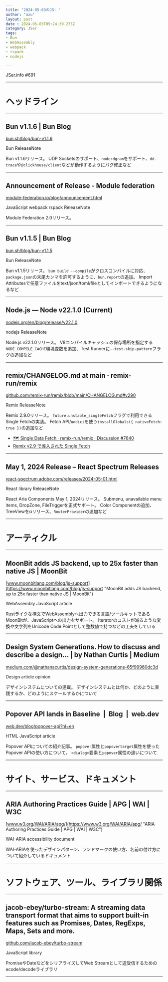 ```yaml
---
title: "2024-05-03のJS: "
author: "azu"
layout: post
date : 2024-05-03T05:24:39.275Z
category: JSer
tags:
- Bun
- WebAssembly
- webpack
- rspack
- nodejs

---
```


JSer.info #691

----

<h1 class="site-genre">ヘッドライン</h1>

----

## Bun v1.1.6 | Bun Blog
[bun.sh/blog/bun-v1.1.6](https://bun.sh/blog/bun-v1.1.6 "Bun v1.1.6 | Bun Blog")
<p class="jser-tags jser-tag-icon"><span class="jser-tag">Bun</span> <span class="jser-tag">ReleaseNote</span></p>

Bun v1.1.6リリース。
UDP Socketsのサポート、`node:dgram`をサポート、`dd-trace`や`@clickhouse/client`などが動作するようにバグ修正など


----

## Announcement of Release - Module federation
[module-federation.io/blog/announcement.html](https://module-federation.io/blog/announcement.html "Announcement of Release - Module federation")
<p class="jser-tags jser-tag-icon"><span class="jser-tag">JavaScript</span> <span class="jser-tag">webpack</span> <span class="jser-tag">rspack</span> <span class="jser-tag">ReleaseNote</span></p>

Module Federation 2.0リリース。


----

## Bun v1.1.5 | Bun Blog
[bun.sh/blog/bun-v1.1.5](https://bun.sh/blog/bun-v1.1.5 "Bun v1.1.5 | Bun Blog")
<p class="jser-tags jser-tag-icon"><span class="jser-tag">Bun</span> <span class="jser-tag">ReleaseNote</span></p>

Bun v1.1.5リリース。
`bun build --compile`がクロスコンパイルに対応、`package.json`の末尾カンマを許可するように、`bun.report`の追加。
Import Attributesで任意ファイルをtext/json/toml/fileとしてインポートできるようになるなど


----

## Node.js — Node v22.1.0 (Current)
[nodejs.org/en/blog/release/v22.1.0](https://nodejs.org/en/blog/release/v22.1.0 "Node.js — Node v22.1.0 (Current)")
<p class="jser-tags jser-tag-icon"><span class="jser-tag">nodejs</span> <span class="jser-tag">ReleaseNote</span></p>

Node.js v22.1.0リリース。
V8コンパイルキャッシュの保存場所を指定する`NODE_COMPILE_CACHE`環境変数を追加、Test Runnerに`--test-skip-pattern`フラグの追加など


----

## remix/CHANGELOG.md at main · remix-run/remix
[github.com/remix-run/remix/blob/main/CHANGELOG.md#v290](https://github.com/remix-run/remix/blob/main/CHANGELOG.md#v290 "remix/CHANGELOG.md at main · remix-run/remix")
<p class="jser-tags jser-tag-icon"><span class="jser-tag">Remix</span> <span class="jser-tag">ReleaseNote</span></p>

Remix 2.9.0リリース。
`future.unstable_singleFetch`フラグで利用できるSingle Fetchの実装。
Fetch API/`undici`を使う`installGlobals({ nativeFetch: true })`の追加など

- [🗺️ Single Data Fetch · remix-run/remix · Discussion #7640](https://github.com/remix-run/remix/discussions/7640 "🗺️ Single Data Fetch · remix-run/remix · Discussion #7640")
- [Remix v2.9 で導入された Single Fetch](https://azukiazusa.dev/blog/single-fetch-in-remix/ "Remix v2.9 で導入された Single Fetch")

----

## May 1, 2024 Release – React Spectrum Releases
[react-spectrum.adobe.com/releases/2024-05-01.html](https://react-spectrum.adobe.com/releases/2024-05-01.html "May 1, 2024 Release – React Spectrum Releases")
<p class="jser-tags jser-tag-icon"><span class="jser-tag">React</span> <span class="jser-tag">library</span> <span class="jser-tag">ReleaseNote</span></p>

React Aria Components May 1, 2024リリース。
Submenu, unavailable menu items, DropZone, FileTriggerを正式サポート。
Color Componentの追加、TreeViewをαリリース、`RouterProvider`の追加など


----
<h1 class="site-genre">アーティクル</h1>

----

## MoonBit adds JS backend, up to 25x faster than native JS | MoonBit
[www.moonbitlang.com/blog/js-support](https://www.moonbitlang.com/blog/js-support "MoonBit adds JS backend, up to 25x faster than native JS | MoonBit")
<p class="jser-tags jser-tag-icon"><span class="jser-tag">WebAssembly</span> <span class="jser-tag">JavaScript</span> <span class="jser-tag">article</span></p>

Rustライクな構文でWebAssemblyへ出力できる言語/ツールキットであるMoonBitが、JavaScriptへの出力をサポート。
Iteratorのコストが減るような変換や文字列をUnicode Code Pointとして整数値で持つなどの工夫をしている


----

## Design System Generations. How to discuss and describe a design… | by Nathan Curtis | Medium
[medium.com/@nathanacurtis/design-system-generations-65f99960dc3d](https://medium.com/@nathanacurtis/design-system-generations-65f99960dc3d "Design System Generations. How to discuss and describe a design… | by Nathan Curtis | Medium")
<p class="jser-tags jser-tag-icon"><span class="jser-tag">Design</span> <span class="jser-tag">article</span> <span class="jser-tag">opinion</span></p>

デザインシステムについての連載。
デザインシステムとは何か、どのように実践するか、どのようにスケールするかについて


----

## Popover API lands in Baseline  |  Blog  |  web.dev
[web.dev/blog/popover-api?hl&#x3D;en](https://web.dev/blog/popover-api?hl=en "Popover API lands in Baseline  |  Blog  |  web.dev")
<p class="jser-tags jser-tag-icon"><span class="jser-tag">HTML</span> <span class="jser-tag">JavaScript</span> <span class="jser-tag">article</span></p>

Popover APIについての紹介記事。
`popover`属性と`popovertarget`属性を使ったPopover APIの使い方について。
`<dialog>`要素と`popover`属性の違いについて


----
<h1 class="site-genre">サイト、サービス、ドキュメント</h1>

----

## ARIA Authoring Practices Guide | APG | WAI | W3C
[www.w3.org/WAI/ARIA/apg/](https://www.w3.org/WAI/ARIA/apg/ "ARIA Authoring Practices Guide | APG | WAI | W3C")
<p class="jser-tags jser-tag-icon"><span class="jser-tag">WAI-ARIA</span> <span class="jser-tag">accessibility</span> <span class="jser-tag">document</span></p>

WAI-ARIAを使ったデザインパターン、ランドマークの使い方、名前の付け方について紹介しているドキュメント


----
<h1 class="site-genre">ソフトウェア、ツール、ライブラリ関係</h1>

----

## jacob-ebey/turbo-stream: A streaming data transport format that aims to support built-in features such as Promises, Dates, RegExps, Maps, Sets and more.
[github.com/jacob-ebey/turbo-stream](https://github.com/jacob-ebey/turbo-stream "jacob-ebey/turbo-stream: A streaming data transport format that aims to support built-in features such as Promises, Dates, RegExps, Maps, Sets and more.")
<p class="jser-tags jser-tag-icon"><span class="jser-tag">JavaScript</span> <span class="jser-tag">library</span></p>

PromiseやDateなどをシリアライズしてWeb Streamとして送受信するためのecode/decodeライブラリ


----
